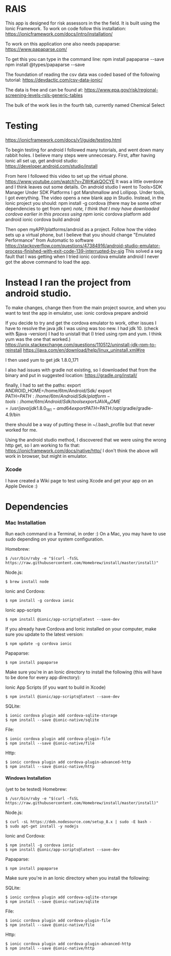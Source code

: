 # RAIS

This app is designed for risk assessors in the the field.
It is built using the Ionic Framework.
To work on code follow this installation:
https://ionicframework.com/docs/intro/installation/

To work on this application one also needs papaparse:
https://www.papaparse.com/

To get this you can type in the command line:
npm install papaparse --save
npm install @types/papaparse --save

The foundation of reading the csv data was coded based of the following tutorial:
https://devdactic.com/csv-data-ionic/

The data is free and can be found at:
https://www.epa.gov/risk/regional-screening-levels-rsls-generic-tables

The bulk of the work lies in the fourth tab, currently named Chemical Select

# Testing

https://ionicframework.com/docs/v1/guide/testing.html

To begin testing for android I followed many tutorials, and went down many rabbit holes.
I believe many steps were unneccesary. 
First, after having Ionic all set up, get android studio:
https://developer.android.com/studio/install

From here I followed this video to set up the virtual phone.
https://www.youtube.com/watch?v=ZWrKakQOCYE
It was a little overdone and I think leaves out some details.
On android studio I went to Tools>SDK Manager
Under SDK Platforms I got Marshmallow and Lollipop.
Under tools, I got everything. 
The video opens a new blank app in Studio.
Instead, in the Ionic project you should:
npm install -g cordova (there may be some other dependencies to get from npm)
*note, I think that I may have downloaded cordova earlier in this process using npm*
ionic cordova platform add android
ionic cordova build android

Then open myAPP/platforms/android as a project.
Follow how the video sets up a virtual phone, but I believe that you should
change "Emulated Performance" from Automatic to software
https://stackoverflow.com/questions/47384916/android-studio-emulator-process-finished-with-exit-code-139-interrupted-by-sig
This solved a seg fault that I was getting when I tried 
ionic cordova emulate android
I never got the above command to load the app.
# Instead I ran the project from android studio.

To make changes, change then from the main project source, and when you want to test 
the app in emulator, use:
ionic cordova prepare android

If you decide to try and get the cordova emulator to work, other issues I have to resolve
the java jdk I was using was too new. I had jdk 10. (check with $java -version)
I had to unistall that (I tried using rpm and yum. I think yum was the one that worked.)
https://unix.stackexchange.com/questions/110512/uninstall-jdk-rpm-to-reinstall
https://java.com/en/download/help/linux_uninstall.xml#jre

I then used yum to get jdk 1.8.0_171

I also had issues with gradle not existing, so I downloaded that from the binary and put in suggested location:
https://gradle.org/install/

finally, I had to set the paths:
export ANDROID_HOME=/home/6tm/Android/Sdk/
export PATH=${PATH}:/home/6tm/Android/Sdk/platform-tools:/home/6tm/Android/Sdk/tools
export JAVA_HOME=/usr/java/jdk1.8.0_181-amd64
export PATH=$PATH:/opt/gradle/gradle-4.9/bin

there should be a way of putting these in ~/.bash_profile
but that never worked for me. 

Using the android studio method, I discovered that we were using the wrong http get, so I 
am working to fix that:
https://ionicframework.com/docs/native/http/
I don't think the above will work in browser, but might in emulator.

### Xcode
I have created a Wiki page to test using Xcode and get your app on an Apple Device :)

# Dependencies

### Mac Installation
Run each command in a Terminal, in order :)
On a Mac, you may have to use sudo depending on your system configuration.

Homebrew:
```
$ /usr/bin/ruby -e "$(curl -fsSL https://raw.githubusercontent.com/Homebrew/install/master/install)"
```

Node.js:
```
$ brew install node
```

Ionic and Cordova: 
```
$ npm install -g cordova ionic
```

Ionic app-scripts
```
$ npm install @ionic/app-scripts@latest --save-dev
```

If you already have Cordova and Ionic installed on your computer, make sure you update to the latest version:
```
$ npm update -g cordova ionic
```

Papaparse:
```
$ npm install papaparse
```

Make sure you're in an Ionic directory to install the following 
(this will have to be done for every app directory):

Ionic App Scripts (if you want to build in Xcode)
```
$ npm install @ionic/app-scripts@latest --save-dev
```

SQLite: 
```
$ ionic cordova plugin add cordova-sqlite-storage
$ npm install --save @ionic-native/sqlite
```

File: 
```
$ ionic cordova plugin add cordova-plugin-file
$ npm install --save @ionic-native/file
```

Http: 
```
$ ionic cordova plugin add cordova-plugin-advanced-http
$ npm install --save @ionic-native/http
```

#### Windows Installation
(yet to be tested)
Homebrew:
```
$ /usr/bin/ruby -e "$(curl -fsSL https://raw.githubusercontent.com/Homebrew/install/master/install)"
```

Node.js:
```
$ curl -sL https://deb.nodesource.com/setup_8.x | sudo -E bash -
$ sudo apt-get install -y nodejs
```
         
Ionic and Cordova: 
```
$ npm install -g cordova ionic
$ npm install @ionic/app-scripts@latest --save-dev
```

Papaparse:
```
$ npm install papaparse
```

Make sure you're in an Ionic directory when you install the following:

SQLite: 
```
$ ionic cordova plugin add cordova-sqlite-storage
$ npm install --save @ionic-native/sqlite
```

File: 
```
$ ionic cordova plugin add cordova-plugin-file
$ npm install --save @ionic-native/file
```

Http: 
```
$ ionic cordova plugin add cordova-plugin-advanced-http
$ npm install --save @ionic-native/http
```